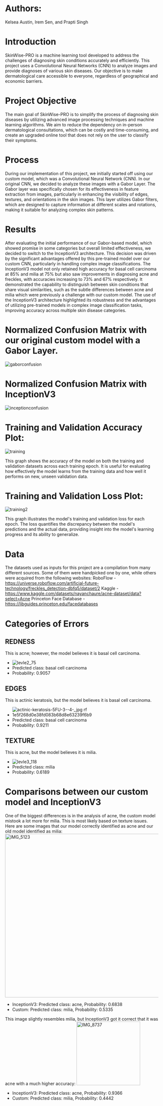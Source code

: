 # Authors: 
Kelsea Austin, Irem Sen, and Prapti Singh

# Introduction
SkinWise-PRO is a machine learning tool developed to address the challenges of diagnosing skin conditions accurately and efficiently. This project uses a Convolutional Neural Networks (CNN) to analyze images and provide diagnoses of various skin diseases. Our objective is to make dermatological care accessible to everyone, regardless of geographical and economic barriers.

# Project Objective
The main goal of SkinWise-PRO is to simplify the process of diagnosing skin diseases by utilizing advanced image processing techniques and machine learning algorithms. We aim to reduce the dependency on in-person dermatological consultations, which can be costly and time-consuming, and create an upgraded online tool that does not rely on the user to classify their symptoms.

# Process
During our implementation of this project, we initially started off using our custom model, which was a Convolutional Neural Network (CNN). In our original CNN, we decided to analyze these images with a Gabor Layer. The Gabor layer was specifically chosen for its effectiveness in feature extraction from images, particularly in enhancing the visibility of edges, textures, and orientations in the skin images. This layer utilizes Gabor filters, which are designed to capture information at different scales and rotations, making it suitable for analyzing complex skin patterns. 

# Results
After evaluating the initial performance of our Gabor-based model, which showed promise in some categories but overall limited effectiveness, we decided to switch to the InceptionV3 architecture. This decision was driven by the significant advantages offered by this pre-trained model over our custom CNN, particularly in handling complex image classifications. The InceptionV3 model not only retained high accuracy for basal cell carcinoma at 85% and milia at 75% but also saw improvements in diagnosing acne and freckles, with accuracies increasing to 73% and 67% respectively. It demonstrated the capability to distinguish between skin conditions that share visual similarities, such as the subtle differences between acne and milia which were previously a challenge with our custom model. The use of the InceptionV3 architecture highlighted its robustness and the advantages of utilizing pre-trained models in complex image classification tasks, improving accuracy across multiple skin disease categories.

# Normalized Confusion Matrix with our original custom model with a Gabor Layer.
![gaborconfusion](https://github.com/iremisen/SkinWisePRO/assets/94148160/b573af0c-6c66-4804-845d-aa2033cabbe1)

# Normalized Confusion Matrix with InceptionV3
![inceptionconfusion](https://github.com/iremisen/SkinWisePRO/assets/94148160/2e59d5eb-f2c4-45ae-885f-f7702981afee)

# Training and Validation Accuracy Plot: 
![training](https://github.com/iremisen/SkinWisePRO/assets/94148160/8754da85-d606-4690-ac57-a221ee7bab53)

This graph shows the accuracy of the model on both the training and validation datasets across each training epoch. It is useful for evaluating how effectively the model learns from the training data and how well it performs on new, unseen validation data.

# Training and Validation Loss Plot: 
![training2](https://github.com/iremisen/SkinWisePRO/assets/94148160/001e134c-24d1-488c-b571-ff7224d253c7)

This graph illustrates the model's training and validation loss for each epoch. The loss quantifies the discrepancy between the model's predictions and the actual data, providing insight into the model's learning progress and its ability to generalize.

# Data
The datasets used as inputs for this project are a compilation from many different sources. Some of them were handpicked one by one, while others were acquired from the following websites:
RoboFlow - https://universe.roboflow.com/artificial-future-technology/freckles_detection-dbfq5/dataset/2
Kaggle - https://www.kaggle.com/datasets/nayanchaure/acne-dataset/data?select=Acne
Princeton Face Database - https://libguides.princeton.edu/facedatabases

# Categories of Errors 
## REDNESS
This is acne; however, the model believes it is basal cell carcinoma.
- ![levle2_75](https://github.com/iremisen/SkinWisePRO/assets/94148160/d67002d3-9966-4af4-98ad-cf65931b3ddf)
- Predicted class: basal cell carcinoma
- Probability: 0.9057

## EDGES
This is actinic keratosis, but the model believes it is basal cell carcinoma.
- ![actinic-keratosis-5FU-3--4-_jpg rf 1e5f268d0e38fd083b68d8e63239f6b9](https://github.com/iremisen/SkinWisePRO/assets/94148160/928723df-caec-40cc-99e7-caa6ae56a6d1)
- Predicted class: basal cell carcinoma
- Probability: 0.9211

## TEXTURE
This is acne, but the model believes it is milia.
- ![levle3_118](https://github.com/iremisen/SkinWisePRO/assets/94148160/50bad65c-e3a2-4860-9b94-e59637674e9a)
- Predicted class: milia
- Probability: 0.6189

# Comparisons between our custom model and InceptionV3
One of the biggest differences is in the analysis of acne, the custom model mistook a lot more for milia. This is most likely based on texture issues. Here are some images that our model correctly identified as acne and our old model identified as milia:
<img width="537" alt="IMG_5123" src="https://github.com/iremisen/SkinWisePRO/assets/94148160/a47b7797-d659-4e9b-9150-313dfa9d94b9">
- InceptionV3: Predicted class: acne, Probability: 0.6838
- Custom: Predicted class: milia, Probability: 0.5335

This image slightly resembles milia, but InceptionV3 got it correct that it was acne with a much higher accuracy:
<img width="209" alt="IMG_8737" src="https://github.com/iremisen/SkinWisePRO/assets/94148160/c07b197d-5fe7-4087-87ce-f7b81b69ef15">
- InceptionV3: Predicted class: acne, Probability: 0.9366
- Custom: Predicted class: milia, Probability: 0.4442


